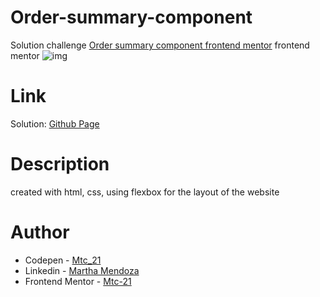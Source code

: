 # Order-summary-component
Solution challenge [Order summary component frontend mentor](https://www.frontendmentor.io/challenges/order-summary-component-QlPmajDUj) frontend mentor
![img](https://user-images.githubusercontent.com/71796360/136619195-5df8fc3a-a9e9-412d-8d82-a7ec35094bf7.PNG)

# Link
Solution: [Github Page](https://mtc-21.github.io/Order-summary-component/)
# Description
created with html, css, using flexbox for the layout of the website 
# Author
- Codepen - [Mtc_21](https://codepen.io/Mtc_21/)
- Linkedin - [Martha Mendoza](https://www.linkedin.com/in/martha-mendoza-398007207/)
- Frontend Mentor - [Mtc-21](https://www.frontendmentor.io/profile/Mtc-21)
